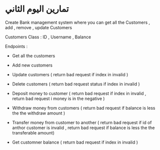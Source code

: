 # تمارين اليوم الثاني

Create Bank management system where you can get all the Customers , add , remove , update Customers

Customers Class :
ID , Username  , Balance

Endpoints :

- Get all the customers
- Add new customers
- Update customers ( return bad request if index in invalid )
- Delete customers ( return bad request status if index in invalid )

- Deposit money to customer  ( return bad request if index in invalid , return bad request i money is in the negative )
- Withdraw money from customers ( return bad request if balance is less the the withdraw amount )
- Transfer money from customer to another  ( return bad request if id of anthor customer is invalid , return bad request if balance is less the the transferable  amount)
- Get customner balance ( return bad request if index in invalid )
